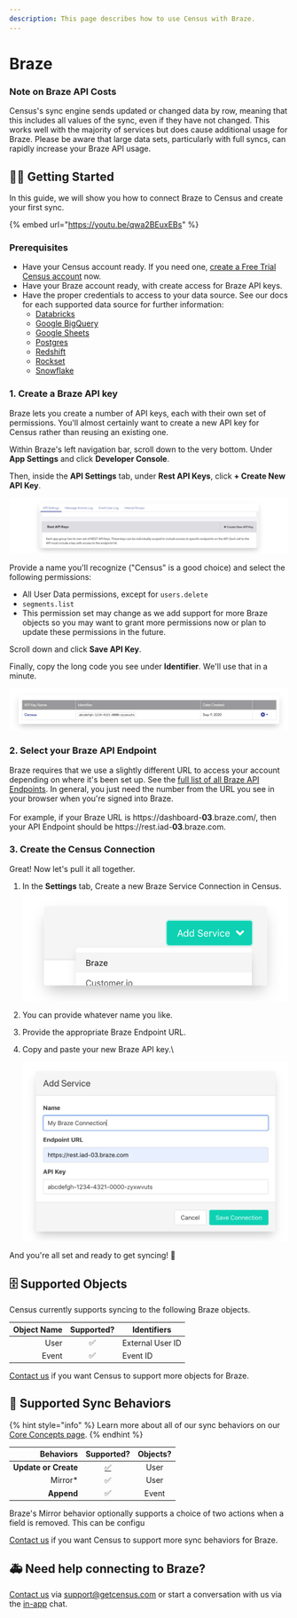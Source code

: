 ```yaml
---
description: This page describes how to use Census with Braze.
---
```


# Braze

### Note on Braze API Costs

Census's sync engine sends updated or changed data by row, meaning that this includes all values of the sync, even if they have not changed. This works well with the majority of services but does cause additional usage for Braze. Please be aware that large data sets, particularly with  full syncs, can rapidly increase your Braze API usage.&#x20;

## 🏃‍♀️ Getting Started

In this guide, we will show you how to connect Braze to Census and create your first sync.

{% embed url="https://youtu.be/qwa2BEuxEBs" %}

### Prerequisites

* Have your Census account ready. If you need one, [create a Free Trial Census account](https://app.getcensus.com) now.
* Have your Braze account ready, with create access for Braze API keys.
* Have the proper credentials to access to your data source. See our docs for each supported data source for further information:
  * [Databricks](https://docs.getcensus.com/sources/databricks)
  * [Google BigQuery](https://docs.getcensus.com/sources/google-bigquery)
  * [Google Sheets](https://docs.getcensus.com/sources/google-sheets)
  * [Postgres](https://docs.getcensus.com/sources/postgres)
  * [Redshift](https://docs.getcensus.com/sources/redshift)
  * [Rockset](https://docs.getcensus.com/sources/rockset)
  * [Snowflake](https://docs.getcensus.com/sources/snowflake)

### 1. Create a Braze API key

Braze lets you create a number of API keys, each with their own set of permissions. You'll almost certainly want to create a new API key for Census rather than reusing an existing one.

Within Braze's left navigation bar, scroll down to the very bottom. Under **App Settings** and click **Developer Console**.

Then, inside the **API Settings** tab, under **Rest API Keys**, click **+ Create New API Key**.

![](../.gitbook/assets/screely-1619749695118.png)

Provide a name you'll recognize ("Census" is a good choice) and select the following permissions:

* All User Data permissions, except for `users.delete`&#x20;
* `segments.list`
* This permission set may change as we add support for more Braze objects so you may want to grant more permissions now or plan to update these permissions in the future.&#x20;

Scroll down and click **Save API Key**.

Finally, copy the long code you see under **Identifier**. We'll use that in a minute.

![](../.gitbook/assets/screely-1619749895841.png)

### 2. Select your Braze API Endpoint

Braze requires that we use a slightly different URL to access your account depending on where it's been set up. See the [full list of all Braze API Endpoints](https://www.braze.com/docs/api/basics/#endpoints). In general, you just need the number from the URL you see in your browser when you're signed into Braze.\
\
For example, if your Braze URL is https://dashboard-**03**.braze.com/, then your API Endpoint should be https://rest.iad-**03**.braze.com.

### 3. Create the Census Connection

Great! Now let's pull it all together.&#x20;

1. In the **Settings** tab, Create a new Braze Service Connection in Census.\
   &#x20;![](../.gitbook/assets/screely-1619749986549.png)&#x20;
2. You can provide whatever name you like.
3. Provide the appropriate Braze Endpoint URL.
4.  Copy and paste your new Braze API key.\


    ![](../.gitbook/assets/screely-1619749992320.png)

And you're all set and ready to get syncing! 🎉

## 🗄 Supported Objects

Census currently supports syncing to the following Braze objects.

| **Object Name** | **Supported?** | Identifiers      |
| --------------: | :------------: | ---------------- |
|            User |        ✅       | External User ID |
|           Event |        ✅       | Event ID         |

[Contact us](mailto:support@getcensus.com) if you want Census to support more objects for Braze.

## 🔄 Supported Sync Behaviors

{% hint style="info" %}
Learn more about all of our sync behaviors on our [Core Concepts page](../basics/core-concept.md#the-different-sync-behaviors).
{% endhint %}

|        **Behaviors** |                       **Supported?**                      | **Objects?** |
| -------------------: | :-------------------------------------------------------: | :----------: |
| **Update or Create** | [✅](https://docs.getcensus.com/basics/alerts#sync-alerts) |     User     |
|             Mirror\* |                             ✅                             |     User     |
|           **Append** |                             ✅                             |     Event    |

Braze's Mirror behavior optionally supports a choice of two actions when a field is removed. This can be configu



[Contact us](mailto:support@getcensus.com) if you want Census to support more sync behaviors for Braze.

## 🚑 Need help connecting to Braze?

[Contact us](mailto:support@getcensus.com) via support@getcensus.com or start a conversation with us via the [in-app](https://app.getcensus.com) chat.
